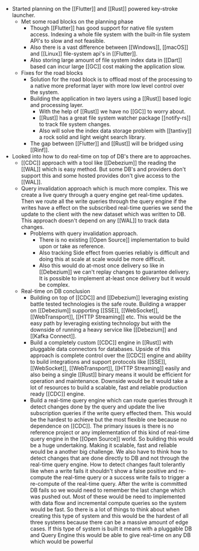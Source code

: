 - Started planning on the [[Flutter]] and [[Rust]] powered key-stroke launcher.
	- Met some road blocks on the planning phase
		- Though [[Flutter]] has good support for native file system access. Indexing a whole file system with the built-in file system API's to slow and not feasible.
		- Also there is a vast difference between [[Windows]], [[macOS]] and [[Linux]] file-system api's in [[Flutter]].
		- Also storing large amount of file system index data in [[Dart]] based can incur large [[GC]] cost making the application slow.
	- Fixes for the road blocks
		- Solution for the road block is to offload most of the processing to a native more preformat layer with more low level control over the system.
		- Building the application in two layers using a [[Rust]] based logic and processing layer.
			- With the help of [[Rust]] we have no [[GC]] to worry about.
			- [[Rust]] has a great file system watcher package [[notify-rs]] to track file system changes.
			- Also will solve the index data storage problem with [[tantivy]] a rock solid and light weight search library.
		- The gap between [[Flutter]] and [[Rust]] will be bridged using [[Rinf]].
- Looked into how to do real-time on top of DB's there are to approaches.
	- [[CDC]] approach with a tool like [[Debezium]] the reading the [[WAL]] which is easy method. But some DB's and providers don't support this and some hosted provides don't give access to the [[WAL]].
	- Query invalidation approach which is much more complex. This we create a live query through a query engine get real-time updates. Then we route all the write queries through the query engine if the writes have a effect on the subscribed real-time queries we send the update to the client with the new dataset which was written to DB. This approach doesn't depend on any [[WAL]] to track data changes.
		- Problems with query invalidation approach.
			- There is no existing [[Open Source]] implementation to build upon or take as reference.
			- Also tracking Side effect from queries reliably is difficult and doing this at scale at scale would be more difficult.
			- Also this would do at-most once delivery so like in [[Debezium]] we can't replay changes to guarantee delivery. It is possible to implement at-least once delivery but it would be complex.
	- Real-time on DB conclusion
		- Building on top of [[CDC]] and [[Debezium]] leveraging existing battle tested technologies is the safe route. Building a wrapper on [[Debezium]] supporting [[SSE]], [[WebSocket]], [[WebTransport]], [[HTTP Streaming]] etc. This would be the easy path by leveraging existing technology but with the downside of running a heavy service like [[Debezium]] and [[Kafka Connect]].
		- Build a completely custom [[CDC]] engine in [[Rust]] with pluggable data connectors for databases. Upside of this approach is complete control over the [[CDC]] engine and ability to build integrations and support protocols like [[SSE]], [[WebSocket]], [[WebTransport]], [[HTTP Streaming]] easily and also being a single [[Rust]] binary means it would be efficient for operation and maintenance. Downside would be it would take a lot of resources to build a scalable, fast and reliable production ready [[CDC]] engine.
		- Build a real-time query engine which can route queries through it detect changes done by the query and  update the live subscription queries if the write query effected them. This would be the hardest to achieve but the most flexible one because no dependence on [[CDC]]. The primary issues is there is no reference project or any implementation of this kind of real-time  query engine in the [[Open Source]] world. So building this would be a huge undertaking. Making it scalable, fast and reliable would be a another big challenge. We also have to think how to detect changes that are done directly to DB and not through the real-time query engine. How to detect changes fault tolerantly like when a write fails it shouldn't show a false positive and re-compute the real-time query or a success write fails to trigger a re-compute of the real-time query. After the write is committed DB fails so we would need to remember the last change which was pushed out. Most of these would be need to implemented with data flow and incremental compute queries so the system would be fast. So there is a lot of things to think about when creating this type of system and this would be the hardest of all three systems because there can be a massive amount of edge cases. If this type of system is built it means with a pluggable DB and Query Engine this would be able to give real-time on any DB which would be powerful